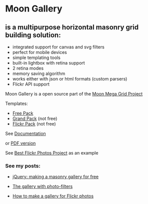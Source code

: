 
# Moon Gallery


## is a multipurpose horizontal masonry grid building solution:

+ integrated support for canvas and svg filters
+ perfect for mobile devices
+ simple templating tools
+ built-in lightbox with retina support
+ 2 retina modes
+ memory saving algorithm
+ works either with json or html formats (custom parsers)
+ Flickr API support


Moon Gallery is a open source part of the [Moon Mega Grid Project](http://exxo.ru/moon-mega-grid/)

Templates:
+ [Free Pack](https://github.com/Kremlianski/free-pack)
+ [Grand Pack](http://exxo.ru/moon-mega-grid/grand-pack/) (not free)
+ [Flickr Pack](http://exxo.ru/moon-mega-grid/flickr-pack/) (not free)

See [Documentation](http://exxo.ru/moon-mega-grid/free-pack/api.html)


or [PDF version](http://exxo.ru/moon-mega-grid/assets/pdf/masonry-grid-api.pdf)



See [Best Flickr Photos Project](http://exxo.ru/moon-mega-grid/best-flickr-photos/last-gallery.html) as an example


### See my posts: ###

+ [jQuery: making a masonry gallery for free](http://blog.exxo.ru/jquery-making-a-masonry-gallery-for-free/)


+ [The gallery with photo-filters ](http://blog.exxo.ru/the-gallery-with-photo-filters/)


+ [How to make a gallery for Flickr photos](http://blog.exxo.ru/how-to-make-a-gallery-for-flickr-photos/)
